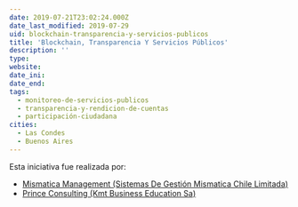```yaml
---
date: 2019-07-21T23:02:24.000Z
date_last_modified: 2019-07-29
uid: blockchain-transparencia-y-servicios-publicos
title: 'Blockchain, Transparencia Y Servicios Públicos'
description: ''
type: 
website: 
date_ini: 
date_end: 
tags:
  - monitoreo-de-servicios-publicos
  - transparencia-y-rendicion-de-cuentas
  - participación-ciudadana
cities: 
  - Las Condes
  - Buenos Aires
---
```


Esta iniciativa fue realizada por:

- [Mismatica Management (Sistemas De Gestión Mismatica Chile Limitada)](/organizaciones/mismatica-management-sistemas-de-gestion-mismatica-chile-limitada)
- [Prince Consulting (Kmt Business Education Sa)](/organizaciones/prince-consulting-kmt-business-education-sa)
